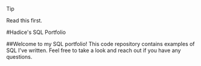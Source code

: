 >[!TIP]
>Read this first.

#Hadice's SQL Portfolio

##Welcome to my SQL portfolio! This code repository contains examples of SQL I've written. Feel free to take a look and reach out if you have any questions.
